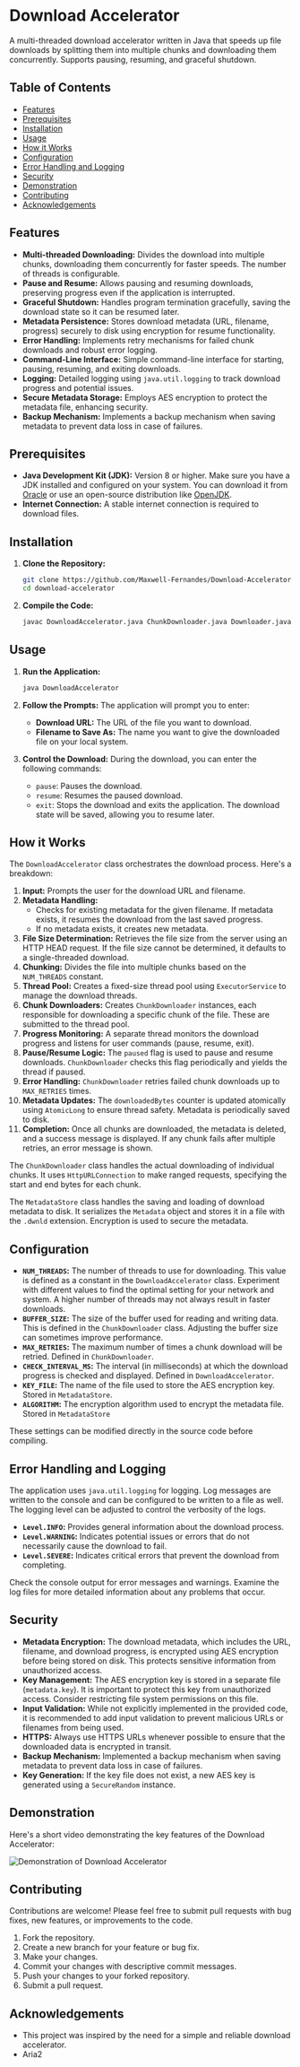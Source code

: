 # Download Accelerator

A multi-threaded download accelerator written in Java that speeds up file downloads by splitting them into multiple chunks and downloading them concurrently. Supports pausing, resuming, and graceful shutdown.

## Table of Contents

*   [Features](#features)
*   [Prerequisites](#prerequisites)
*   [Installation](#installation)
*   [Usage](#usage)
*   [How it Works](#how-it-works)
*   [Configuration](#configuration)
*   [Error Handling and Logging](#error-handling-and-logging)
*   [Security](#security)
*   [Demonstration](#Demonstration)
*   [Contributing](#contributing)
*   [Acknowledgements](#acknowledgements)

## Features

*   **Multi-threaded Downloading:**  Divides the download into multiple chunks, downloading them concurrently for faster speeds.  The number of threads is configurable.
*   **Pause and Resume:**  Allows pausing and resuming downloads, preserving progress even if the application is interrupted.
*   **Graceful Shutdown:**  Handles program termination gracefully, saving the download state so it can be resumed later.
*   **Metadata Persistence:** Stores download metadata (URL, filename, progress) securely to disk using encryption for resume functionality.
*   **Error Handling:**  Implements retry mechanisms for failed chunk downloads and robust error logging.
*   **Command-Line Interface:** Simple command-line interface for starting, pausing, resuming, and exiting downloads.
*   **Logging:**  Detailed logging using `java.util.logging` to track download progress and potential issues.
*   **Secure Metadata Storage:** Employs AES encryption to protect the metadata file, enhancing security.
*   **Backup Mechanism:** Implements a backup mechanism when saving metadata to prevent data loss in case of failures.

## Prerequisites

*   **Java Development Kit (JDK):**  Version 8 or higher.  Make sure you have a JDK installed and configured on your system.  You can download it from [Oracle](https://www.oracle.com/java/technologies/javase-downloads.html) or use an open-source distribution like [OpenJDK](https://openjdk.java.net/).
*   **Internet Connection:** A stable internet connection is required to download files.

## Installation

1.  **Clone the Repository:**

    ```bash
    git clone https://github.com/Maxwell-Fernandes/Download-Accelerator
    cd download-accelerator
    ```

2.  **Compile the Code:**

    ```bash
    javac DownloadAccelerator.java ChunkDownloader.java Downloader.java Metadata.java MetadataStore.java
    ```

## Usage

1.  **Run the Application:**

    ```bash
    java DownloadAccelerator
    ```

2.  **Follow the Prompts:** The application will prompt you to enter:

    *   **Download URL:** The URL of the file you want to download.
    *   **Filename to Save As:** The name you want to give the downloaded file on your local system.

3.  **Control the Download:** During the download, you can enter the following commands:

    *   `pause`:  Pauses the download.
    *   `resume`: Resumes the paused download.
    *   `exit`: Stops the download and exits the application. The download state will be saved, allowing you to resume later.

## How it Works

The `DownloadAccelerator` class orchestrates the download process. Here's a breakdown:

1.  **Input:** Prompts the user for the download URL and filename.
2.  **Metadata Handling:**
    *   Checks for existing metadata for the given filename.  If metadata exists, it resumes the download from the last saved progress.
    *   If no metadata exists, it creates new metadata.
3.  **File Size Determination:**  Retrieves the file size from the server using an HTTP HEAD request. If the file size cannot be determined, it defaults to a single-threaded download.
4.  **Chunking:** Divides the file into multiple chunks based on the `NUM_THREADS` constant.
5.  **Thread Pool:** Creates a fixed-size thread pool using `ExecutorService` to manage the download threads.
6.  **Chunk Downloaders:**  Creates `ChunkDownloader` instances, each responsible for downloading a specific chunk of the file.  These are submitted to the thread pool.
7.  **Progress Monitoring:**  A separate thread monitors the download progress and listens for user commands (pause, resume, exit).
8.  **Pause/Resume Logic:**  The `paused` flag is used to pause and resume downloads.  `ChunkDownloader` checks this flag periodically and yields the thread if paused.
9.  **Error Handling:** `ChunkDownloader` retries failed chunk downloads up to `MAX_RETRIES` times.
10. **Metadata Updates:**  The `downloadedBytes` counter is updated atomically using `AtomicLong` to ensure thread safety.  Metadata is periodically saved to disk.
11. **Completion:** Once all chunks are downloaded, the metadata is deleted, and a success message is displayed. If any chunk fails after multiple retries, an error message is shown.

The `ChunkDownloader` class handles the actual downloading of individual chunks. It uses `HttpURLConnection` to make ranged requests, specifying the start and end bytes for each chunk.

The `MetadataStore` class handles the saving and loading of download metadata to disk. It serializes the `Metadata` object and stores it in a file with the `.dwnld` extension. Encryption is used to secure the metadata.

## Configuration

*   **`NUM_THREADS`:**  The number of threads to use for downloading.  This value is defined as a constant in the `DownloadAccelerator` class.  Experiment with different values to find the optimal setting for your network and system.  A higher number of threads may not always result in faster downloads.
*   **`BUFFER_SIZE`:** The size of the buffer used for reading and writing data. This is defined in the `ChunkDownloader` class. Adjusting the buffer size can sometimes improve performance.
*   **`MAX_RETRIES`:** The maximum number of times a chunk download will be retried. Defined in `ChunkDownloader`.
*   **`CHECK_INTERVAL_MS`:** The interval (in milliseconds) at which the download progress is checked and displayed. Defined in `DownloadAccelerator`.
*   **`KEY_FILE`:** The name of the file used to store the AES encryption key. Stored in `MetadataStore`.
*   **`ALGORITHM`:** The encryption algorithm used to encrypt the metadata file. Stored in `MetadataStore`

These settings can be modified directly in the source code before compiling.

## Error Handling and Logging

The application uses `java.util.logging` for logging.  Log messages are written to the console and can be configured to be written to a file as well.  The logging level can be adjusted to control the verbosity of the logs.

*   **`Level.INFO`:**  Provides general information about the download process.
*   **`Level.WARNING`:**  Indicates potential issues or errors that do not necessarily cause the download to fail.
*   **`Level.SEVERE`:**  Indicates critical errors that prevent the download from completing.

Check the console output for error messages and warnings.  Examine the log files for more detailed information about any problems that occur.

## Security

*   **Metadata Encryption:** The download metadata, which includes the URL, filename, and download progress, is encrypted using AES encryption before being stored on disk.  This protects sensitive information from unauthorized access.
*   **Key Management:** The AES encryption key is stored in a separate file (`metadata.key`).  It is important to protect this key from unauthorized access. Consider restricting file system permissions on this file.
*   **Input Validation:** While not explicitly implemented in the provided code, it is recommended to add input validation to prevent malicious URLs or filenames from being used.
*   **HTTPS:**  Always use HTTPS URLs whenever possible to ensure that the downloaded data is encrypted in transit.
*   **Backup Mechanism:** Implemented a backup mechanism when saving metadata to prevent data loss in case of failures.
*   **Key Generation:** If the key file does not exist, a new AES key is generated using a `SecureRandom` instance.

## Demonstration

Here's a short video demonstrating the key features of the Download Accelerator:

![Demonstration of Download Accelerator](demo(1).gif)

## Contributing

Contributions are welcome!  Please feel free to submit pull requests with bug fixes, new features, or improvements to the code.

1.  Fork the repository.
2.  Create a new branch for your feature or bug fix.
3.  Make your changes.
4.  Commit your changes with descriptive commit messages.
5.  Push your changes to your forked repository.
6.  Submit a pull request.

## Acknowledgements

*   This project was inspired by the need for a simple and reliable download accelerator.
*   Aria2
